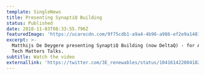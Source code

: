 ```yaml
---
template: SingleNews
title: Presenting SynaptiQ Building
status: Published
date: 2018-11-03T08:33:55.796Z
featuredImage: 'https://ucarecdn.com/9f75cdb1-a9a4-4b90-a986-ef2e9a1481fb/-/preview/'
excerpt: >-
  Matthijs De Deygere presenting SynaptiQ Building (now DeltaQ) - for Agoria's
  Tech Matters Talks.
subtitle: Watch the video
externallink: 'https://twitter.com/3E_renewables/status/1041614220041826304'
---
```


